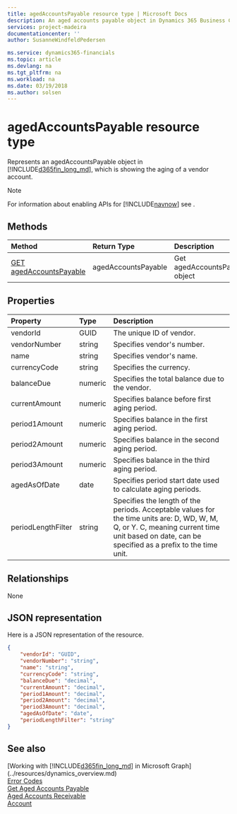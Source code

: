 ```yaml
---
title: agedAccountsPayable resource type | Microsoft Docs
description: An aged accounts payable object in Dynamics 365 Business Central.
services: project-madeira
documentationcenter: ''
author: SusanneWindfeldPedersen

ms.service: dynamics365-financials
ms.topic: article
ms.devlang: na
ms.tgt_pltfrm: na
ms.workload: na
ms.date: 03/19/2018
ms.author: solsen
---
```


# agedAccountsPayable resource type
Represents an agedAccountsPayable object in [!INCLUDE[d365fin_long_md](../../includes/d365fin_long_md.md)], which is showing the aging of a vendor account.

> [!NOTE]  
> For information about enabling APIs for [!INCLUDE[navnow](../../includes/navnow_md.md)] see .

## Methods

| Method         | Return Type  |Description|
|:---------------|:-------------|:----------|
|[GET agedAccountsPayable](../api/dynamics_agedaccountspayable_get.md)|agedAccountsPayable|Get agedAccountsPayable object|

## Properties
| Property	    | Type	   |Description                                 |
|:--------------|:---------|:-------------------------------------------|
|vendorId       |GUID      |The unique ID of vendor.                    |
|vendorNumber   |string    |Specifies vendor's number.                  |
|name           |string    |Specifies vendor's name.                    |
|currencyCode   |string    |Specifies the currency.                     |
|balanceDue     |numeric   |Specifies the total balance due to the vendor.|
|currentAmount  |numeric   |Specifies balance before first aging period.|
|period1Amount  |numeric   |Specifies balance in the first aging period.|
|period2Amount  |numeric   |Specifies balance in the second aging period.|
|period3Amount  |numeric   |Specifies balance in the third aging period.|
|agedAsOfDate   |date|Specifies period start date used to calculate aging periods.|
|periodLengthFilter|string |Specifies the length of the periods. Acceptable values for the time units are: D, WD, W, M, Q, or Y. C, meaning current time unit based on date, can be specified as a prefix to the time unit.|


## Relationships
None

## JSON representation

Here is a JSON representation of the resource.


```json
{
    "vendorId": "GUID",
    "vendorNumber": "string",
    "name": "string",
    "currencyCode": "string",
    "balanceDue": "decimal",
    "currentAmount": "decimal",
    "period1Amount": "decimal",
    "period2Amount": "decimal",
    "period3Amount": "decimal",
    "agedAsOfDate": "date",
    "periodLengthFilter": "string"
}

```
## See also
[Working with [!INCLUDE[d365fin_long_md](../../includes/d365fin_long_md.md)] in Microsoft Graph](../resources/dynamics_overview.md)  
[Error Codes](../dynamics_error_codes.md)  
[Get Aged Accounts Payable](../api/dynamics_agedaccountspayable_get.md)  
[Aged Accounts Receivable](dynamics_agedaccountsreceivable.md)  
[Account](dynamics_account.md)  
